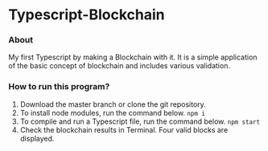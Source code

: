 # Typescript-Blockchain

### About

My first Typescript by making a Blockchain with it.
It is a simple application of the basic concept of blockchain and includes various validation.

### How to run this program?

1. Download the master branch or clone the git repository.
2. To install node modules, run the command below.
   `npm i`
3. To compile and run a Typescript file, run the command below.
   `npm start`
4. Check the blockchain results in Terminal. Four valid blocks are displayed.
